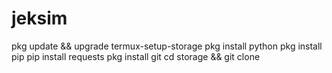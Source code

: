 # jeksim

pkg update && upgrade
termux-setup-storage
pkg install python
pkg install pip
pip install requests
pkg install git
cd storage && git clone 
